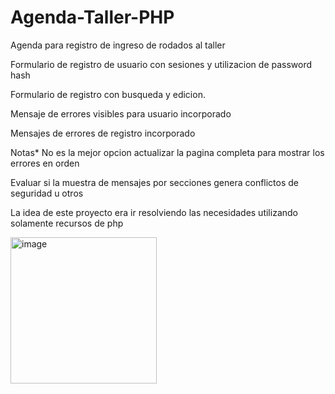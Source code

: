 # Agenda-Taller-PHP

Agenda para registro de ingreso de rodados al taller

Formulario de registro de usuario con sesiones y utilizacion de password hash

Formulario de registro con busqueda y edicion.

Mensaje de errores visibles para usuario incorporado 

Mensajes de errores de registro incorporado

Notas* No es la mejor opcion actualizar la pagina completa para mostrar los errores en orden

Evaluar si la muestra de mensajes por secciones genera conflictos de seguridad u otros

La idea de este proyecto era ir resolviendo las necesidades utilizando solamente recursos de php





<img width="234" alt="image" src="https://user-images.githubusercontent.com/95483183/161294234-3fbe0eea-2985-45ff-ba69-37bed0864f35.png">

